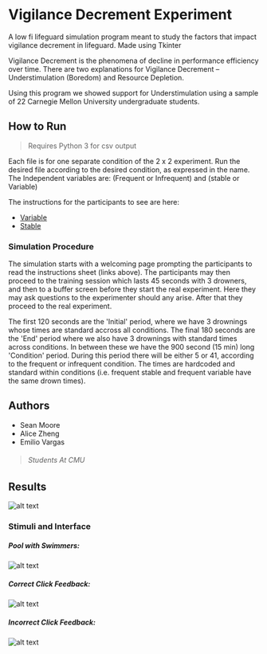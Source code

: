 # Vigilance Decrement Experiment

A low fi lifeguard simulation program meant to study the factors that impact vigilance decrement in lifeguard.
Made using Tkinter

Vigilance Decrement is the phenomena of decline in performance efficiency over time.
There are two explanations for Vigilance Decrement – Understimulation (Boredom) and Resource Depletion. 

Using this program we showed support for Understimulation using a sample of 22 Carnegie Mellon University undergraduate students.

## How to Run 
> Requires Python 3 for csv output

Each file is for one separate condition of the 2 x 2 experiment. Run the desired file according to the desired condition, as expressed in the name.
The Independent variables are: (Frequent or Infrequent) and (stable or Variable)

The instructions for the participants to see are here: 
+ [Variable](https://docs.google.com/document/d/1W4ZTmdlg0dC8MWpmr9Q8HDa3zBrenej8vK6-8E4bhvg/edit?usp=sharing)
+ [Stable](https://docs.google.com/document/d/17DiAOVSAUVhJaKQt-XEq12lQ5Q7yVUWLNWCUbkQkZ1M/edit?usp=sharing)

### Simulation Procedure
The simulation starts with a welcoming page prompting the participants to read the instructions sheet (links above). The participants may then proceed to the training session which lasts 45 seconds with 3 drowners, and then to a buffer screen before they start the real experiment. Here they may ask questions to the experimenter should any arise. After that they proceed to the real experiment.

The first 120 seconds are the 'Initial' period, where we have 3 drownings whose times are standard accross all conditions. The final 180 seconds are the 'End' period where we also have 3 drownings with standard times across conditions. In between these we have the 900 second (15 min) long 'Condition' period. During this period there will be either 5 or 41, according to the frequent or infrequent condition. The times are hardcoded and standard within conditions (i.e. frequent stable and frequent variable have the same drown times).


## Authors

+ Sean Moore
+ Alice Zheng
+ Emilio Vargas

> ###### Students At CMU

## Results
![alt text](https://image.ibb.co/eHkqAy/Poster.jpg "Poster")



### Stimuli and Interface
##### Pool with Swimmers:

![alt text](https://preview.ibb.co/imA43J/Pool_defalult.png "Pool_defalult")

##### Correct Click Feedback:

![alt text](https://preview.ibb.co/d25hqy/correct_click.png "correct_click")

##### Incorrect Click Feedback:

![alt text](https://preview.ibb.co/iO4xOJ/incorrect_click.png "Incorrect_click")





